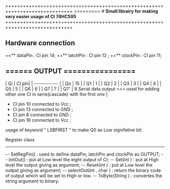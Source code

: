 +++++++++++++++++++++++++++++++++++++++++++++++++++++++++++++++++++++++++++++
========= # **Small librairy for making very easier usage of CI 74HC595**
+++++++++++++++++++++++++++++++++++++++++++++++++++++++++++++++++++++++++++++
## Hardware connection
++** dataPin : CI pin 14;
++** latchPin : CI pin  12 ;
++** clockPin : CI pin 11;
## ====== **OUTPUT** ================
| Qi   | CI pin|
| ------------ |
|  Qo  | 15    |
| Q1  | 1      |
| Q2  | 2      |
| Q3  | 3      |
| Q4  | 4      |
| Q5  | 5      |
| Q6  | 6      |
| Q7  | 7      |
| Q7' | 9 Serial data output === used for adding other one CI in serie(cascade) with the first one |

- CI pin 10 connected to Vcc ;
-  Ci pin 13 connected to GND ;
- CI pin 8  connected to GND ;
- CI pin 16 connected to Vcc ;

usage of keyword " LSBFIRST " to make Q0 as Low signifative bit.

Register class 
*******

-- SetRegPin() : used to define dataPin, latchPin and clockPin as OUTPUT;
-- initOut() : put at Low level the eight output of CI;
-- Set(int ) : put at High level the output giving as argument;
-- Reset(int ) : put at Low level the output giving as argument;
-- selectOut(int , char ) : return the binary code of output which will be set to High or low.
-- ToByte(String ) : convertes the string argument to binary.


